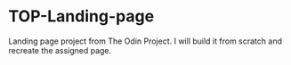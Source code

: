 # TOP-Landing-page
Landing page project from The Odin Project. I will build it from scratch and recreate the assigned page.
